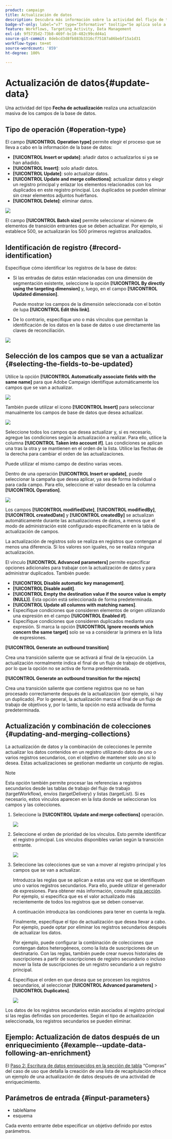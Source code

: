 ```yaml
---
product: campaign
title: Actualización de datos
description: Descubra más información sobre la actividad del flujo de trabajo Actualización de datos
badge-v7-only: label="v7" type="Informative" tooltip="Se aplica solo a Campaign Classic v7"
feature: Workflows, Targeting Activity, Data Management
exl-id: 9f5735d2-73b8-469f-bc10-482c99cdd4a1
source-git-commit: 8debcd3d8fb883b3316cf75187a86bebf15a1d31
workflow-type: tm+mt
source-wordcount: '859'
ht-degree: 100%

---
```


# Actualización de datos{#update-data}



Una actividad del tipo **Fecha de actualización** realiza una actualización masiva de los campos de la base de datos.

## Tipo de operación {#operation-type}

El campo **[!UICONTROL Operation type]** permite elegir el proceso que se lleva a cabo en la información de la base de datos:

* **[!UICONTROL Insert or update]**: añadir datos o actualizarlos si ya se han añadido.
* **[!UICONTROL Insert]**: solo añadir datos.
* **[!UICONTROL Update]**: solo actualizar datos.
* **[!UICONTROL Update and merge collections]**: actualizar datos y elegir un registro principal y enlazar los elementos relacionados con los duplicados en este registro principal. Los duplicados se pueden eliminar sin crear elementos adjuntos huérfanos.
* **[!UICONTROL Delete]**: eliminar datos.

![](assets/s_advuser_update_data_1.png)

El campo **[!UICONTROL Batch size]** permite seleccionar el número de elementos de transición entrantes que se deben actualizar. Por ejemplo, si establece 500, se actualizarán los 500 primeros registros analizados.

## Identificación de registro {#record-identification}

Especifique cómo identificar los registros de la base de datos:

* Si las entradas de datos están relacionadas con una dimensión de segmentación existente, seleccione la opción **[!UICONTROL By directly using the targeting dimension]** y, luego, en el campo **[!UICONTROL Updated dimension]**.

  Puede mostrar los campos de la dimensión seleccionada con el botón de lupa **[!UICONTROL Edit this link]**.

* De lo contrario, especifique uno o más vínculos que permitan la identificación de los datos en la base de datos o use directamente las claves de reconciliación.

![](assets/s_advuser_update_data_2.png)

## Selección de los campos que se van a actualizar {#selecting-the-fields-to-be-updated}

Utilice la opción **[!UICONTROL Automatically associate fields with the same name]** para que Adobe Campaign identifique automáticamente los campos que se van a actualizar.

![](assets/s_advuser_update_data_3b.png)

También puede utilizar el icono **[!UICONTROL Insert]** para seleccionar manualmente los campos de base de datos que desea actualizar.

![](assets/s_advuser_update_data_3.png)

Seleccione todos los campos que desea actualizar y, si es necesario, agregue las condiciones según la actualización a realizar. Para ello, utilice la columna **[!UICONTROL Taken into account if]**. Las condiciones se aplican una tras la otra y se mantienen en el orden de la lista. Utilice las flechas de la derecha para cambiar el orden de las actualizaciones.

Puede utilizar el mismo campo de destino varias veces.

Dentro de una operación **[!UICONTROL Insert or update]**, puede seleccionar la campaña que desea aplicar, ya sea de forma individual o para cada campo. Para ello, seleccione el valor deseado en la columna **[!UICONTROL Operation]**.

![](assets/s_advuser_update_data_5.png)

Los campos **[!UICONTROL modifiedDate]**, **[!UICONTROL modifiedBy]**, **[!UICONTROL createdDate]** y **[!UICONTROL createdBy]** se actualizan automáticamente durante las actualizaciones de datos, a menos que el modo de administración esté configurado específicamente en la tabla de actualización de campos.

La actualización de registros solo se realiza en registros que contengan al menos una diferencia. Si los valores son iguales, no se realiza ninguna actualización.

El vínculo **[!UICONTROL Advanced parameters]** permite especificar opciones adicionales para trabajar con la actualización de datos y para administrar duplicados. También puede:

* **[!UICONTROL Disable automatic key management]**.
* **[!UICONTROL Disable audit]**.
* **[!UICONTROL Empty the destination value if the source value is empty (NULL)]**. Esta opción está seleccionada de forma predeterminada.
* **[!UICONTROL Update all columns with matching names]**.
* Especifique condiciones que consideren elementos de origen utilizando una expresión en el campo **[!UICONTROL Enabled if]**.
* Especifique condiciones que consideren duplicados mediante una expresión. Si marca la opción **[!UICONTROL Ignore records which concern the same target]** solo se va a considerar la primera en la lista de expresiones.

**[!UICONTROL Generate an outbound transition]**

Crea una transición saliente que se activará al final de la ejecución. La actualización normalmente indica el final de un flujo de trabajo de objetivos, por lo que la opción no se activa de forma predeterminada.

**[!UICONTROL Generate an outbound transition for the rejects]**

Crea una transición saliente que contiene registros que no se han procesado correctamente después de la actualización (por ejemplo, si hay un duplicado). Por lo general, la actualización marca el final de un flujo de trabajo de objetivos y, por lo tanto, la opción no está activada de forma predeterminada.

## Actualización y combinación de colecciones {#updating-and-merging-collections}

La actualización de datos y la combinación de colecciones le permite actualizar los datos contenidos en un registro utilizando datos de uno o varios registros secundarios, con el objetivo de mantener solo uno si lo desea. Estas actualizaciones se gestionan mediante un conjunto de reglas.

>[!NOTE]
>
>Esta opción también permite procesar las referencias a registros secundarios desde las tablas de trabajo del flujo de trabajo (targetWorkflow), envíos (targetDelivery) y listas (targetList). Si es necesario, estos vínculos aparecen en la lista donde se seleccionan los campos y las colecciones.

1. Seleccione la **[!UICONTROL Update and merge collections]** operación.

   ![](assets/update_and_merge_collections1.png)

1. Seleccione el orden de prioridad de los vínculos. Esto permite identificar el registro principal. Los vínculos disponibles varían según la transición entrante.

   ![](assets/update_and_merge_collections2.png)

1. Seleccione las colecciones que se van a mover al registro principal y los campos que se van a actualizar.

   Introduzca las reglas que se aplican a estas una vez que se identifiquen uno o varios registros secundarios. Para ello, puede utilizar el generador de expresiones. Para obtener más información, consulte [esta sección](../../platform/using/defining-filter-conditions.md#building-expressions). Por ejemplo, si especifica que es el valor actualizado más recientemente de todos los registros que se deben conservar.

   A continuación introduzca las condiciones para tener en cuenta la regla.

   Finalmente, especifique el tipo de actualización que desea llevar a cabo. Por ejemplo, puede optar por eliminar los registros secundarios después de actualizar los datos.

   Por ejemplo, puede configurar la combinación de colecciones que contengan datos heterogéneos, como la lista de suscripciones de un destinatario. Con las reglas, también puede crear nuevos historiales de suscripciones a partir de suscripciones de registro secundario o incluso mover la lista de suscripciones de un registro secundario a un registro principal.

1. Especifique el orden en que desea que se procesen los registros secundarios, al seleccionar **[!UICONTROL Advanced parameters]** > **[!UICONTROL Duplicates]**.

   ![](assets/update_and_merge_collections3.png)

Los datos de los registros secundarios están asociados al registro principal si las reglas definidas son procedentes. Según el tipo de actualización seleccionada, los registros secundarios se pueden eliminar.

## Ejemplo: Actualización de datos después de un enriquecimiento {#example--update-data-following-an-enrichment}

El [Paso 2: Escritura de datos enriquecidos en la sección de tabla](creating-a-summary-list.md#step-2--writing-enriched-data-to-the--purchases--table) “Compras” del caso de uso que detalla la creación de una lista de recapitulación ofrece un ejemplo de una actualización de datos después de una actividad de enriquecimiento.

## Parámetros de entrada {#input-parameters}

* tableName
* esquema

Cada evento entrante debe especificar un objetivo definido por estos parámetros.
